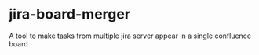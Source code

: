 # jira-board-merger
A tool to make tasks from multiple jira server appear in a single confluence board

